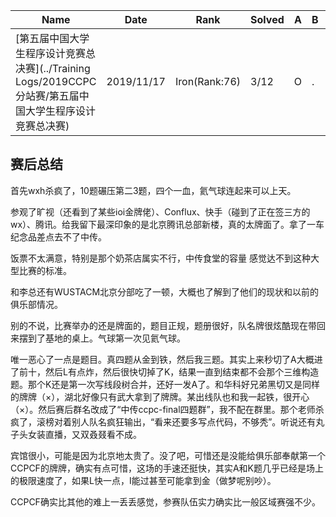 | Name                                                         | Date       | Rank            | Solved | A    | B    | C    | D    | E    | F    | G    | H    | I    | J    | K    | L   |
| ------------------------------------------------------------ | ---------- | --------------- | ------ | ---- | ---- | ---- | ---- | ---- | ---- | ---- | ---- | ---- | ---- | ---- | ---- |
| [第五届中国大学生程序设计竞赛总决赛](../Training Logs/2019CCPC分站赛/第五届中国大学生程序设计竞赛总决赛) | 2019/11/17 | Iron(Rank:76)   | 3/12   | O    | .    | .    | .    | .    | .    | .    | .    | .    | .    | O    | O    |

## 赛后总结

首先wxh杀疯了，10题碾压第二3题，四个一血，氦气球连起来可以上天。

参观了旷视（还看到了某些ioi金牌佬）、Conflux、快手（碰到了正在签三方的wx）、腾讯。给我留下最深印象的是北京腾讯总部新楼，真的太牌面了。拿了一车纪念品差点去不了中传。

饭票不太满意，特别是那个奶茶店属实不行，中传食堂的容量 感觉达不到这种大型比赛的标准。

和李总还有WUSTACM北京分部吃了一顿，大概也了解到了他们的现状和以前的俱乐部情况。

别的不说，比赛举办的还是牌面的，题目正规，题册很好，队名牌很炫酷现在带回来摆到了基地的桌上。气球第一次见氦气球。

唯一恶心了一点是题目。真四题从金到铁，然后我三题。其实上来秒切了A大概进了前十，然后L有点炸，然后很快切掉了K，结果一直到结束都不会那个三维构造题。那个K还是第一次写线段树合并，还好一发A了。和华科好兄弟黑切又是同样的牌牌（×），湖北好像只有武大拿到了牌牌。某出线队也和我一起铁，很开心（×）。然后赛后群名改成了“中传ccpc-final四题群”，我不配在群里。那个老师杀疯了，滚榜对着别人队名疯狂输出，“看来还要多写点代码，不够秃”。听说还有丸子头女装直播，又双叒叕看不成。

宾馆很小，可能是因为北京地太贵了。没了吧，可惜还是没能给俱乐部奉献第一个CCPCF的牌牌，确实有点可惜，这场的手速还挺快，其实A和K题几乎已经是场上的极限速度了，如果L快一点，I能过甚至可能拿到金（做梦呢别吵）。

CCPCF确实比其他的难上一丢丢感觉，参赛队伍实力确实比一般区域赛强不少。